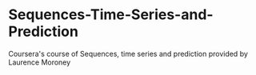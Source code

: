 # Sequences-Time-Series-and-Prediction
Coursera's course of Sequences, time series and prediction provided by Laurence Moroney
